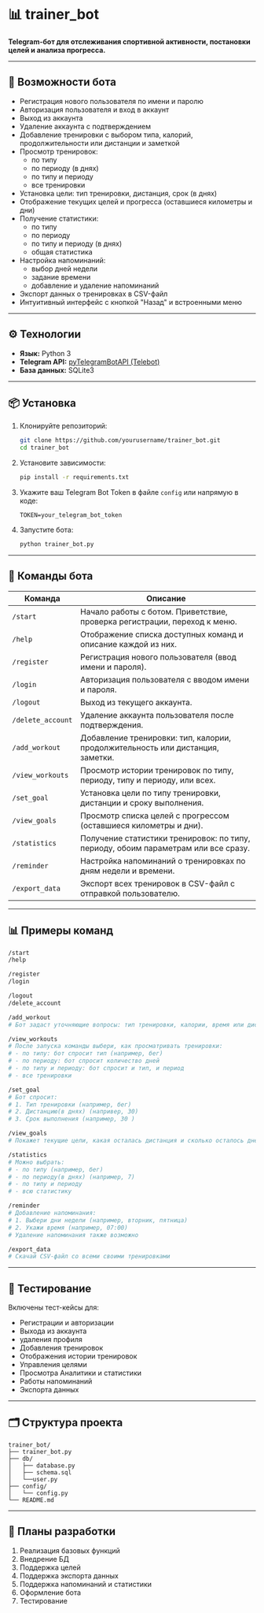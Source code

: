 # 📊 trainer_bot

**Telegram-бот для отслеживания спортивной активности, постановки целей и анализа прогресса.**

---

## 🚀 Возможности бота

- Регистрация нового пользователя по имени и паролю
- Авторизация пользователя и вход в аккаунт
- Выход из аккаунта
- Удаление аккаунта с подтверждением 
- Добавление тренировки с выбором типа, калорий, продолжительности или дистанции и заметкой
- Просмотр тренировок:
  - по типу
  - по периоду (в днях)
  - по типу и периоду
  - все тренировки
- Установка цели: тип тренировки, дистанция, срок (в днях)
- Отображение текущих целей и прогресса (оставшиеся километры и дни)
- Получение статистики:
  - по типу
  - по периоду
  - по типу и периоду (в днях)
  - общая статистика
- Настройка напоминаний:
  - выбор дней недели
  - задание времени
  - добавление и удаление напоминаний
- Экспорт данных о тренировках в CSV-файл
- Интуитивный интерфейс с кнопкой "Назад" и встроенными меню 

---

## ⚙️ Технологии

- **Язык:** Python 3  
- **Telegram API:** [pyTelegramBotAPI (Telebot)](https://github.com/eternnoir/pyTelegramBotAPI)  
- **База данных:** SQLite3  

---

## 📦 Установка

1. Клонируйте репозиторий:
   ```bash
   git clone https://github.com/yourusername/trainer_bot.git
   cd trainer_bot
   ```

2. Установите зависимости:
   ```bash
   pip install -r requirements.txt
   ```

3. Укажите ваш Telegram Bot Token в файле `config` или напрямую в коде:
   ```env
   TOKEN=your_telegram_bot_token
   ```

4. Запустите бота:
   ```bash
   python trainer_bot.py
   ```

---

## 📌 Команды бота

| Команда            | Описание |
|--------------------|----------|
| `/start`           | Начало работы с ботом. Приветствие, проверка регистрации, переход к меню. |
| `/help`            | Отображение списка доступных команд и описание каждой из них. |
| `/register`        | Регистрация нового пользователя (ввод имени и пароля). |
| `/login`           | Авторизация пользователя с вводом имени и пароля. |
| `/logout`          | Выход из текущего аккаунта. |
| `/delete_account`  | Удаление аккаунта пользователя после подтверждения. |
| `/add_workout`     | Добавление тренировки: тип, калории, продолжительность или дистанция, заметки. |
| `/view_workouts`   | Просмотр истории тренировок по типу, периоду, типу и периоду, или всех. |
| `/set_goal`        | Установка цели по типу тренировки, дистанции и сроку выполнения. |
| `/view_goals`      | Просмотр списка целей с прогрессом (оставшиеся километры и дни). |
| `/statistics`      | Получение статистики тренировок: по типу, периоду, обоим параметрам или все сразу. |
| `/reminder`        | Настройка напоминаний о тренировках по дням недели и времени. |
| `/export_data`     | Экспорт всех тренировок в CSV-файл с отправкой пользователю. |

---

## 📊 Примеры команд

```bash
/start
/help

/register
/login

/logout
/delete_account

/add_workout
# Бот задаст уточняющие вопросы: тип тренировки, калории, время или дистанция, заметки

/view_workouts
# После запуска команды выбери, как просматривать тренировки:
# - по типу: бот спросит тип (например, бег)
# - по периоду: бот спросит количество дней
# - по типу и периоду: бот спросит и тип, и период
# - все тренировки

/set_goal
# Бот спросит:
# 1. Тип тренировки (например, бег)
# 2. Дистанцию(в днях) (напривер, 30)
# 3. Срок выполнения (например, 30 )

/view_goals
# Покажет текущие цели, какая осталась дистанция и сколько осталось дней

/statistics
# Можно выбрать:
# - по типу (например, бег)
# - по периоду(в днях) (например, 7)
# - по типу и периоду
# - всю статистику

/reminder
# Добавление напоминания:
# 1. Выбери дни недели (например, вторник, пятница)
# 2. Укажи время (например, 07:00)
# Удаление напоминания также возможно

/export_data
# Скачай CSV-файл со всеми своими тренировками

```

---

## 🧪 Тестирование

Включены тест-кейсы для:

- Регистрации и авторизации
- Выхода из аккаунта
- удаления профиля
- Добавления тренировок
- Отображения истории тренировок
- Управления целями
- Просмотра Аналитики и статистики
- Работы напоминаний
- Экспорта данных

---

## 🗂 Структура проекта

```
trainer_bot/
├── trainer_bot.py
├── db/
│   ├── database.py
│   ├── schema.sql
│   └──user.py
├── config/
│   └── config.py
└── README.md
```

---

## 📌 Планы разработки

1. Реализация базовых функций
2. Внедрение БД
3. Поддержка целей
4. Поддержка экспорта данных
5. Поддержка напоминаний и статистики
6. Оформление бота
7. Тестирование
